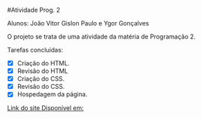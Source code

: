 #Atividade Prog. 2

Alunos: João Vitor Gislon Paulo e Ygor Gonçalves

O projeto se trata de uma atividade da matéria de Programação 2.

Tarefas concluídas:
- [x] Criação do HTML.
- [x] Revisão do HTML
- [x] Criação do CSS.
- [x] Revisão do CSS.
- [x] Hospedagem da página.

[Link do site Disponível em:](https://joaovitor2807.github.io/AtividadeGit/)

